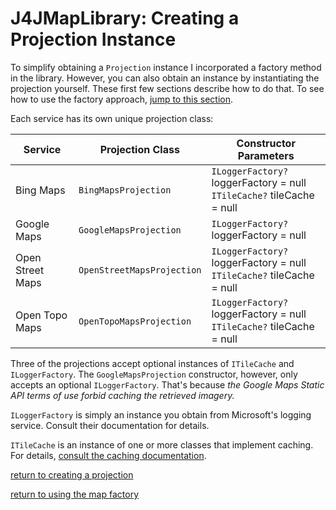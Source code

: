 # J4JMapLibrary: Creating a Projection Instance

To simplify obtaining a `Projection` instance I incorporated a factory method in the library. However, you can also obtain an instance by instantiating the projection yourself. These first few sections describe how to do that. To see how to use the factory approach, [jump to this section](factory.md).

Each service has its own unique projection class:

|Service|Projection Class|Constructor Parameters|
|-------|----------------|----------------------|
|Bing Maps|`BingMapsProjection`|`ILoggerFactory?` loggerFactory = null<br>`ITileCache?` tileCache = null|
|Google Maps|`GoogleMapsProjection`|`ILoggerFactory?` loggerFactory = null|
|Open Street Maps|`OpenStreetMapsProjection`|`ILoggerFactory?` loggerFactory = null<br>`ITileCache?` tileCache = null|
|Open Topo Maps|`OpenTopoMapsProjection`|`ILoggerFactory?` loggerFactory = null<br>`ITileCache?` tileCache = null|

Three of the projections accept optional instances of `ITileCache` and `ILoggerFactory`. The `GoogleMapsProjection` constructor, however, only accepts an optional `ILoggerFactory`. That's because *the Google Maps Static API terms of use forbid caching the retrieved imagery.*

`ILoggerFactory` is simply an instance you obtain from Microsoft's logging service. Consult their documentation for details.

`ITileCache` is an instance of one or more classes that implement caching. For details, [consult the caching documentation](caching.md).

[return to creating a projection](creating-a-projection.md)

[return to using the map factory](factory.md)
